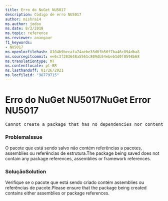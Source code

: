 ```yaml
---
title: Erro do NuGet NU5017
description: Código de erro NU5017
author: mishra14
ms.author: jodou
ms.date: 8/3/2018
ms.topic: reference
ms.reviewer: anangaur
f1_keywords:
- NU5017
ms.openlocfilehash: 8104b9becafa74aebe33d0fb56f7ba46c894dba8
ms.sourcegitcommit: ee6c3f203648a5561c809db54ebeb1d0f0598b68
ms.translationtype: MT
ms.contentlocale: pt-BR
ms.lasthandoff: 01/26/2021
ms.locfileid: "98779715"
---
```

# <a name="nuget-error-nu5017"></a><span data-ttu-id="9f371-103">Erro do NuGet NU5017</span><span class="sxs-lookup"><span data-stu-id="9f371-103">NuGet Error NU5017</span></span>
<pre>Cannot create a package that has no dependencies nor content.</pre>

### <a name="issue"></a><span data-ttu-id="9f371-104">Problema</span><span class="sxs-lookup"><span data-stu-id="9f371-104">Issue</span></span>

<span data-ttu-id="9f371-105">O pacote que está sendo salvo não contém referências a pacotes, assemblies ou referências de estrutura.</span><span class="sxs-lookup"><span data-stu-id="9f371-105">The package being saved does not contain any package references, assemblies or framework references.</span></span>


### <a name="solution"></a><span data-ttu-id="9f371-106">Solução</span><span class="sxs-lookup"><span data-stu-id="9f371-106">Solution</span></span>

<span data-ttu-id="9f371-107">Verifique se o pacote que está sendo criado contém assemblies ou referências de pacote.</span><span class="sxs-lookup"><span data-stu-id="9f371-107">Please ensure that the package being created contains either assemblies or package references.</span></span>

